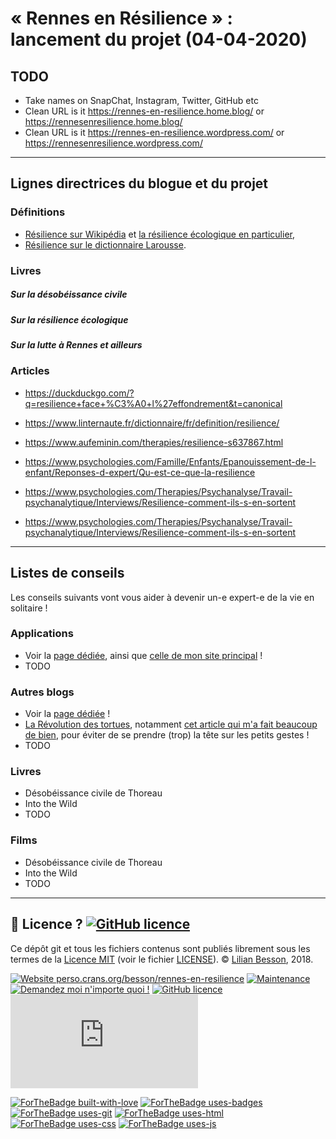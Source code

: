 # « Rennes en Résilience » : lancement du projet (04-04-2020)

## TODO

- Take names on SnapChat, Instagram, Twitter, GitHub etc
- Clean URL is it https://rennes-en-resilience.home.blog/ or https://rennesenresilience.home.blog/
- Clean URL is it https://rennes-en-resilience.wordpress.com/ or https://rennesenresilience.wordpress.com/

---

## Lignes directrices du blogue et du projet

### Définitions
- [Résilience sur Wikipédia](https://fr.wikipedia.org/wiki/R%C3%A9silience) et [la résilience écologique en particulier](https://fr.wikipedia.org/wiki/R%C3%A9silience_(%C3%A9cologie)),
- [Résilience sur le dictionnaire Larousse](https://www.larousse.fr/dictionnaires/francais/r%C3%A9silience/68616).

### Livres
##### Sur la désobéissance civile
##### Sur la résilience écologique
##### Sur la lutte à Rennes et ailleurs

### Articles
- https://duckduckgo.com/?q=resilience+face+%C3%A0+l%27effondrement&t=canonical

- https://www.linternaute.fr/dictionnaire/fr/definition/resilience/
- https://www.aufeminin.com/therapies/resilience-s637867.html
- https://www.psychologies.com/Famille/Enfants/Epanouissement-de-l-enfant/Reponses-d-expert/Qu-est-ce-que-la-resilience
- https://www.psychologies.com/Therapies/Psychanalyse/Travail-psychanalytique/Interviews/Resilience-comment-ils-s-en-sortent
- https://www.psychologies.com/Therapies/Psychanalyse/Travail-psychanalytique/Interviews/Resilience-comment-ils-s-en-sortent

---

## Listes de conseils

Les conseils suivants vont vous aider à devenir un-e expert-e de la vie en solitaire !

### Applications
- Voir la [page dédiée](applications-en-confinement), ainsi que [celle de mon site principal](https://perso.crans.org/besson/apk.fr.html) !
- TODO

### Autres blogs
- Voir la [page dédiée](blogs-parlant-de-resilience) !
- [La Révolution des tortues](http://www.larevolutiondestortues.fr/), notamment [cet article qui m'a fait beaucoup de bien](http://www.larevolutiondestortues.fr/petits-gestes-surresponsabilisation-individuelle), pour éviter de se prendre (trop) la tête sur les petits gestes !
- TODO

### Livres
- Désobéissance civile de Thoreau
- Into the Wild
- TODO

### Films
- Désobéissance civile de Thoreau
- Into the Wild
- TODO

----

## :scroll: Licence ? [![GitHub licence](https://img.shields.io/github/license/Naereen/rennes-en-resilience.svg)](https://github.com/Naereen/rennes-en-resilience/blob/master/LICENSE)
Ce dépôt git et tous les fichiers contenus sont publiés librement sous les termes de la [Licence MIT](https://lbesson.mit-license.org/) (voir le fichier [LICENSE](LICENSE)).
© [Lilian Besson](https://GitHub.com/Naereen), 2018.

[![Website perso.crans.org/besson/rennes-en-resilience](https://img.shields.io/website-up-down-green-red/http/perso.crans.org.svg)](https://perso.crans.org/besson/rennes-en-resilience/)
[![Maintenance](https://img.shields.io/badge/Maintained%3F-yes-green.svg)](https://GitHub.com/Naereen/rennes-en-resilience/graphs/commit-activity)
[![Demandez moi n'importe quoi !](https://img.shields.io/badge/Demandez%20moi-n'%20importe%20quoi-1abc9c.svg)](https://GitHub.com/Naereen/ama.fr)
[![GitHub licence](https://img.shields.io/github/license/Naereen/rennes-en-resilience.svg)](https://github.com/Naereen/rennes-en-resilience/blob/master/LICENSE)
[![Analytics](https://ga-beacon.appspot.com/UA-38514290-17/github.com/Naereen/rennes-en-resilience/README.md?pixel)](https://GitHub.com/Naereen/rennes-en-resilience/)

[![ForTheBadge built-with-love](http://ForTheBadge.com/images/badges/built-with-love.svg)](https://GitHub.com/Naereen/)
[![ForTheBadge uses-badges](http://ForTheBadge.com/images/badges/uses-badges.svg)](http://ForTheBadge.com)
[![ForTheBadge uses-git](http://ForTheBadge.com/images/badges/uses-git.svg)](https://GitHub.com/)
[![ForTheBadge uses-html](http://ForTheBadge.com/images/badges/uses-html.svg)](http://ForTheBadge.com)
[![ForTheBadge uses-css](http://ForTheBadge.com/images/badges/uses-css.svg)](http://ForTheBadge.com)
[![ForTheBadge uses-js](http://ForTheBadge.com/images/badges/uses-js.svg)](http://ForTheBadge.com)

